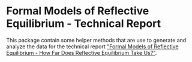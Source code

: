
# Formal Models of Reflective Equilibrium - Technical Report

This package contain some helper methods that are use to generate and analyze the data for the 
technical report  ["Formal Models of Reflective Equilibrium - How Far Does Reflective Equilibrium Take Us?"](https://re-models.github.io/).

